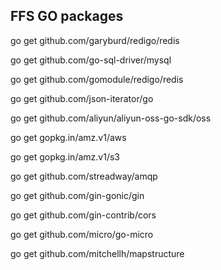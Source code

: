 ## FFS GO packages

go get github.com/garyburd/redigo/redis

go get github.com/go-sql-driver/mysql

go get github.com/gomodule/redigo/redis

go get github.com/json-iterator/go

go get github.com/aliyun/aliyun-oss-go-sdk/oss

go get gopkg.in/amz.v1/aws

go get gopkg.in/amz.v1/s3

go get github.com/streadway/amqp

go get github.com/gin-gonic/gin

go get github.com/gin-contrib/cors

go get github.com/micro/go-micro

go get github.com/mitchellh/mapstructure
